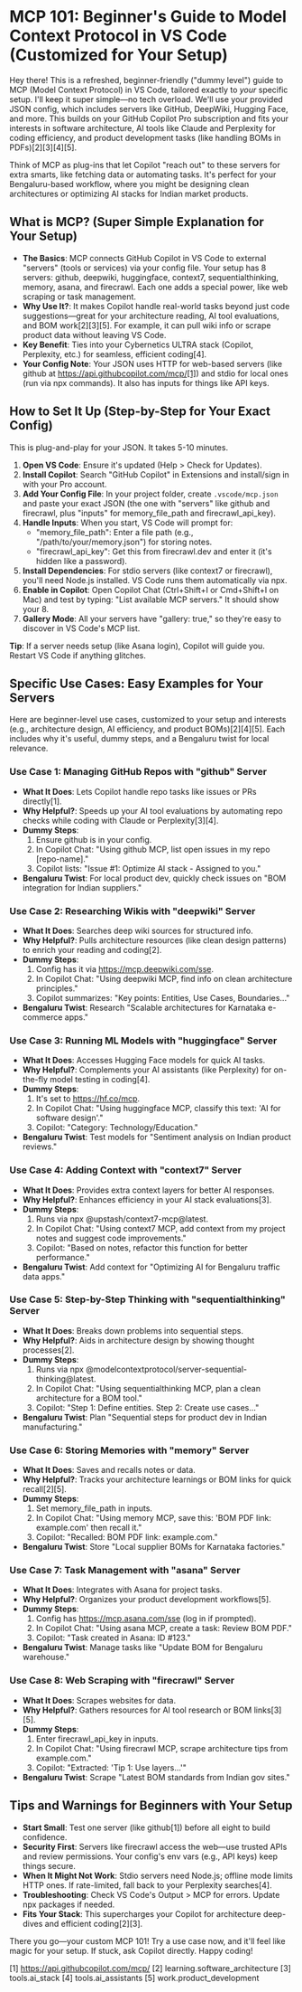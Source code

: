 # MCP 101: Beginner's Guide to Model Context Protocol in VS Code (Customized for Your Setup)

Hey there! This is a refreshed, beginner-friendly ("dummy level") guide to MCP (Model Context Protocol) in VS Code, tailored exactly to *your* specific setup. I'll keep it super simple—no tech overload. We'll use your provided JSON config, which includes servers like GitHub, DeepWiki, Hugging Face, and more. This builds on your GitHub Copilot Pro subscription and fits your interests in software architecture, AI tools like Claude and Perplexity for coding efficiency, and product development tasks (like handling BOMs in PDFs)[2][3][4][5].

Think of MCP as plug-ins that let Copilot "reach out" to these servers for extra smarts, like fetching data or automating tasks. It's perfect for your Bengaluru-based workflow, where you might be designing clean architectures or optimizing AI stacks for Indian market products.

## What is MCP? (Super Simple Explanation for Your Setup)

- **The Basics**: MCP connects GitHub Copilot in VS Code to external "servers" (tools or services) via your config file. Your setup has 8 servers: github, deepwiki, huggingface, context7, sequentialthinking, memory, asana, and firecrawl. Each one adds a special power, like web scraping or task management.
- **Why Use It?**: It makes Copilot handle real-world tasks beyond just code suggestions—great for your architecture reading, AI tool evaluations, and BOM work[2][3][5]. For example, it can pull wiki info or scrape product data without leaving VS Code.
- **Key Benefit**: Ties into your Cybernetics ULTRA stack (Copilot, Perplexity, etc.) for seamless, efficient coding[4].
- **Your Config Note**: Your JSON uses HTTP for web-based servers (like github at https://api.githubcopilot.com/mcp/[1]) and stdio for local ones (run via npx commands). It also has inputs for things like API keys.

## How to Set It Up (Step-by-Step for Your Exact Config)

This is plug-and-play for your JSON. It takes 5-10 minutes.

1. **Open VS Code**: Ensure it's updated (Help > Check for Updates).
2. **Install Copilot**: Search "GitHub Copilot" in Extensions and install/sign in with your Pro account.
3. **Add Your Config File**: In your project folder, create `.vscode/mcp.json` and paste your exact JSON (the one with "servers" like github and firecrawl, plus "inputs" for memory_file_path and firecrawl_api_key).
4. **Handle Inputs**: When you start, VS Code will prompt for:
   - "memory_file_path": Enter a file path (e.g., "/path/to/your/memory.json") for storing notes.
   - "firecrawl_api_key": Get this from firecrawl.dev and enter it (it's hidden like a password).
5. **Install Dependencies**: For stdio servers (like context7 or firecrawl), you'll need Node.js installed. VS Code runs them automatically via npx.
6. **Enable in Copilot**: Open Copilot Chat (Ctrl+Shift+I or Cmd+Shift+I on Mac) and test by typing: "List available MCP servers." It should show your 8.
7. **Gallery Mode**: All your servers have "gallery: true," so they're easy to discover in VS Code's MCP list.

**Tip**: If a server needs setup (like Asana login), Copilot will guide you. Restart VS Code if anything glitches.

## Specific Use Cases: Easy Examples for Your Servers

Here are beginner-level use cases, customized to your setup and interests (e.g., architecture design, AI efficiency, and product BOMs)[2][4][5]. Each includes why it's useful, dummy steps, and a Bengaluru twist for local relevance.

### Use Case 1: Managing GitHub Repos with "github" Server
   - **What It Does**: Lets Copilot handle repo tasks like issues or PRs directly[1].
   - **Why Helpful?**: Speeds up your AI tool evaluations by automating repo checks while coding with Claude or Perplexity[3][4].
   - **Dummy Steps**:
     1. Ensure github is in your config.
     2. In Copilot Chat: "Using github MCP, list open issues in my repo [repo-name]."
     3. Copilot lists: "Issue #1: Optimize AI stack - Assigned to you."
   - **Bengaluru Twist**: For local product dev, quickly check issues on "BOM integration for Indian suppliers."

### Use Case 2: Researching Wikis with "deepwiki" Server
   - **What It Does**: Searches deep wiki sources for structured info.
   - **Why Helpful?**: Pulls architecture resources (like clean design patterns) to enrich your reading and coding[2].
   - **Dummy Steps**:
     1. Config has it via https://mcp.deepwiki.com/sse.
     2. In Copilot Chat: "Using deepwiki MCP, find info on clean architecture principles."
     3. Copilot summarizes: "Key points: Entities, Use Cases, Boundaries..."
   - **Bengaluru Twist**: Research "Scalable architectures for Karnataka e-commerce apps."

### Use Case 3: Running ML Models with "huggingface" Server
   - **What It Does**: Accesses Hugging Face models for quick AI tasks.
   - **Why Helpful?**: Complements your AI assistants (like Perplexity) for on-the-fly model testing in coding[4].
   - **Dummy Steps**:
     1. It's set to https://hf.co/mcp.
     2. In Copilot Chat: "Using huggingface MCP, classify this text: 'AI for software design'."
     3. Copilot: "Category: Technology/Education."
   - **Bengaluru Twist**: Test models for "Sentiment analysis on Indian product reviews."

### Use Case 4: Adding Context with "context7" Server
   - **What It Does**: Provides extra context layers for better AI responses.
   - **Why Helpful?**: Enhances efficiency in your AI stack evaluations[3].
   - **Dummy Steps**:
     1. Runs via npx @upstash/context7-mcp@latest.
     2. In Copilot Chat: "Using context7 MCP, add context from my project notes and suggest code improvements."
     3. Copilot: "Based on notes, refactor this function for better performance."
   - **Bengaluru Twist**: Add context for "Optimizing AI for Bengaluru traffic data apps."

### Use Case 5: Step-by-Step Thinking with "sequentialthinking" Server
   - **What It Does**: Breaks down problems into sequential steps.
   - **Why Helpful?**: Aids in architecture design by showing thought processes[2].
   - **Dummy Steps**:
     1. Runs via npx @modelcontextprotocol/server-sequential-thinking@latest.
     2. In Copilot Chat: "Using sequentialthinking MCP, plan a clean architecture for a BOM tool."
     3. Copilot: "Step 1: Define entities. Step 2: Create use cases..."
   - **Bengaluru Twist**: Plan "Sequential steps for product dev in Indian manufacturing."

### Use Case 6: Storing Memories with "memory" Server
   - **What It Does**: Saves and recalls notes or data.
   - **Why Helpful?**: Tracks your architecture learnings or BOM links for quick recall[2][5].
   - **Dummy Steps**:
     1. Set memory_file_path in inputs.
     2. In Copilot Chat: "Using memory MCP, save this: 'BOM PDF link: example.com' then recall it."
     3. Copilot: "Recalled: BOM PDF link: example.com."
   - **Bengaluru Twist**: Store "Local supplier BOMs for Karnataka factories."

### Use Case 7: Task Management with "asana" Server
   - **What It Does**: Integrates with Asana for project tasks.
   - **Why Helpful?**: Organizes your product development workflows[5].
   - **Dummy Steps**:
     1. Config has https://mcp.asana.com/sse (log in if prompted).
     2. In Copilot Chat: "Using asana MCP, create a task: Review BOM PDF."
     3. Copilot: "Task created in Asana: ID #123."
   - **Bengaluru Twist**: Manage tasks like "Update BOM for Bengaluru warehouse."

### Use Case 8: Web Scraping with "firecrawl" Server
   - **What It Does**: Scrapes websites for data.
   - **Why Helpful?**: Gathers resources for AI tool research or BOM links[3][5].
   - **Dummy Steps**:
     1. Enter firecrawl_api_key in inputs.
     2. In Copilot Chat: "Using firecrawl MCP, scrape architecture tips from example.com."
     3. Copilot: "Extracted: 'Tip 1: Use layers...'"
   - **Bengaluru Twist**: Scrape "Latest BOM standards from Indian gov sites."

## Tips and Warnings for Beginners with Your Setup

- **Start Small**: Test one server (like github[1]) before all eight to build confidence.
- **Security First**: Servers like firecrawl access the web—use trusted APIs and review permissions. Your config's env vars (e.g., API keys) keep things secure.
- **When It Might Not Work**: Stdio servers need Node.js; offline mode limits HTTP ones. If rate-limited, fall back to your Perplexity searches[4].
- **Troubleshooting**: Check VS Code's Output > MCP for errors. Update npx packages if needed.
- **Fits Your Stack**: This supercharges your Copilot for architecture deep-dives and efficient coding[2][3].

There you go—your custom MCP 101! Try a use case now, and it'll feel like magic for your setup. If stuck, ask Copilot directly. Happy coding!

[1] https://api.githubcopilot.com/mcp/
[2] learning.software_architecture
[3] tools.ai_stack
[4] tools.ai_assistants
[5] work.product_development
